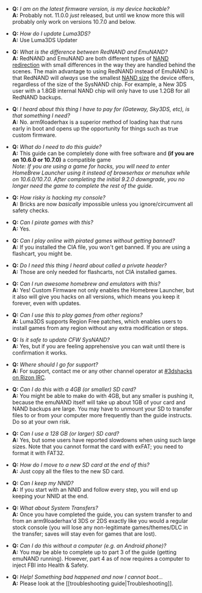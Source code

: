 + <a name="faq_latestfw" />**Q:** *I am on the latest firmware version, is my device hackable?*    
  **A:** Probably not. 11.0.0 *just* released, but until we know more this will probably only work on versions 10.7.0 and below.

+ <a name="faq_updatecfw" />**Q:** *How do I update Luma3DS?*    
  **A:** Use Luma3DS Updater

+ <a name="faq_rednand" />**Q:** *What is the difference between RedNAND and EmuNAND?*    
  **A:** RedNAND and EmuNAND are both different types of [NAND redirection](http://3dbrew.org/wiki/NAND_Redirection) with small differences in the way they are handled behind the scenes. The main advantage to using RedNAND instead of EmuNAND is that RedNAND will *always* use the smallest [NAND size](https://github.com/Plailect/Guide/wiki/NAND-Size) the device offers, regardless of the size of the SysNAND chip. For example, a New 3DS user with a 1.8GB internal NAND chip will only have to use 1.2GB for all RedNAND backups.

+ <a name="faq_gatewaysky" />**Q:** *I heard about this thing I have to pay for (Gateway, Sky3DS, etc), is that something I need?*    
  **A:** No. arm9loaderhax is a superior method of loading hax that runs early in boot and opens up the opportunity for things such as true custom firmware.

+ <a name="faq_need" />**Q:** *What do I need to do this guide?*    
  **A:** This guide can be completely done with free software and **(if you are on 10.6.0 or 10.7.0)** a compatible game   
    *Note: If you are using a game for hacks, you will need to enter HomeBrew Launcher using it instead of browserhax or menuhax while on 10.6.0/10.7.0. After completing the initial 9.2.0 downgrade, you no longer need the game to complete the rest of the guide.*

+ <a name="faq_risky" />**Q:** *How risky is hacking my console?*    
  **A:** Bricks are now *basically* impossible unless you ignore/circumvent all safety checks.

+ <a name="faq_piracy" />**Q:** *Can I pirate games with this?*    
  **A:** Yes.

+ <a name="faq_piracy_online" />**Q:** *Can I play online with pirated games without getting banned?*    
  **A:** If you installed the CIA file, you won't get banned. If you are using a flashcart, you might be.

+ <a name="faq_piracy_header" />**Q:** *Do I need this thing I heard about called a private header?*    
  **A:** Those are only needed for flashcarts, not CIA installed games.

+ <a name="faq_homebrew" />**Q:** *Can I run awesome homebrew and emulators with this?*    
  **A:** Yes! Custom Firmware not only enables the Homebrew Launcher, but it also will give you hacks on all versions, which means you keep it forever, even with updates.

+ <a name="faq_regionfree" />**Q:** *Can I use this to play games from other regions?*    
  **A:** Luma3DS supports Region Free patches, which enables users to install games from any region without any extra modification or steps.

+ <a name="faq_updates" />**Q:** *Is it safe to update CFW SysNAND?*    
  **A:** Yes, but if you are feeling apprehensive you can wait until there is confirmation it works.

+ <a name="faq_support" />**Q:** *Where should I go for support?*    
  **A:** For support, contact me or any other channel operator at [#3dshacks on Rizon IRC](https://qchat.rizon.net/?channels=3dshacks&uio=d4).

+ <a name="faq_le4gbsd" />**Q:** *Can I do this with a 4GB (or smaller) SD card?*    
  **A:** You might be able to make do with 4GB, but any smaller is pushing it, because the emuNAND itself will take up about 1GB of your card and NAND backups are large. You may have to unmount your SD to transfer files to or from your computer more frequently than the guide instructs. Do so at your own risk.

+ <a name="faq_ge128gbsd" />**Q:** *Can I use a 128 GB (or larger) SD card?*    
  **A:** Yes, but some users have reported slowdowns when using such large sizes. Note that you cannot format the card with exFAT; you need to format it with FAT32.

+ <a name="faq_movesd" />**Q:** *How do I move to a new SD card at the end of this?*    
  **A:** Just copy all the files to the new SD card.

+ <a name="faq_NNID" />**Q:** *Can I keep my NNID?*    
  **A:** If you start with an NNID and follow every step, you will end up keeping your NNID at the end.

+ <a name="faq_systransfer" />**Q:** *What about System Transfers?*    
  **A:** Once you have completed the guide, you can system transfer to and from an arm9loaderhax'd 3DS or 2DS exactly like you would a regular stock console (you will lose any non-legitimate games/themes/DLC in the transfer; saves will stay even for games that are lost).

+ <a name="faq_nopc" />**Q:** *Can I do this without a computer (e.g. an Android phone)?*    
  **A:** You may be able to complete up to part 3 of the guide (getting emuNAND running). However, part 4 as of now requires a computer to inject FBI into Health & Safety.

+ <a name="faq_problem" />**Q:** *Help! Something bad happened and now I cannot boot...*    
  **A:** Please look at the [[troubleshooting guide|Troubleshooting]].
